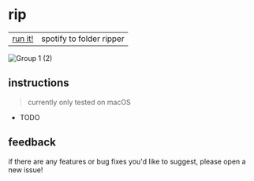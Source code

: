 # rip

<table>
    <tbody>
        <tr>
            <td><a href="#instructions"> run it!</a></td>
            <td>spotify to folder ripper</td>
        </tr>
    </tbody>
</table>

![Group 1 (2)](https://github.com/user-attachments/assets/881c7280-717d-4b99-ab53-602c46c742bb)

## instructions
> currently only tested on macOS
- TODO

## feedback

if there are any features or bug fixes you'd like to suggest, please open a new issue!
